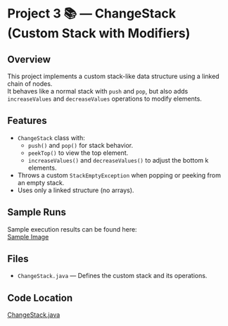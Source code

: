 # Project 3 📚 — ChangeStack (Custom Stack with Modifiers)

## Overview
This project implements a custom stack-like data structure using a linked chain of nodes.  
It behaves like a normal stack with `push` and `pop`, but also adds `increaseValues` and `decreaseValues` operations to modify elements.

## Features
- `ChangeStack` class with:
  - `push()` and `pop()` for stack behavior.  
  - `peekTop()` to view the top element.  
  - `increaseValues()` and `decreaseValues()` to adjust the bottom k elements.  
- Throws a custom `StackEmptyException` when popping or peeking from an empty stack.  
- Uses only a linked structure (no arrays).

## Sample Runs
Sample execution results can be found here:  
[Sample Image](./proj3/Proj3.pdf) 

## Files
- `ChangeStack.java` — Defines the custom stack and its operations.   

## Code Location
[ChangeStack.java](./proj3/proj3/src/proj3/ChangeStack.java) 
